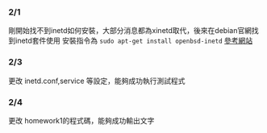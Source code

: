 ### 2/1
剛開始找不到inetd如何安裝，大部分消息都為xinetd取代，後來在debian官網找到inetd套件使用
安裝指令為
`sudo apt-get install openbsd-inetd`
[參考網站](https://debian-handbook.info/browse/zh-TW/stable/sect.inetd.html)
### 2/3
更改 inetd.conf,service 等設定，能夠成功執行測試程式
### 2/4
更改 homework1的程式碼，能夠成功輸出文字
